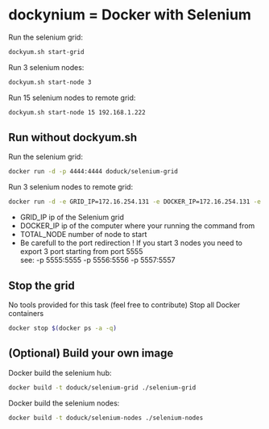 dockynium = Docker with Selenium
=========

Run the selenium grid:
```bash
dockyum.sh start-grid 
```

Run 3 selenium nodes:
```bash
dockyum.sh start-node 3
```

Run 15 selenium nodes to remote grid:
```bash
dockyum.sh start-node 15 192.168.1.222
```

Run without dockyum.sh
---
Run the selenium grid:
```bash
docker run -d -p 4444:4444 doduck/selenium-grid
```

Run 3 selenium nodes to remote grid:
```bash
docker run -d -e GRID_IP=172.16.254.131 -e DOCKER_IP=172.16.254.131 -e TOTAL_NODE=3  -p 2222:22 -p 5555:5555 -p 5556:5556 -p 5557:5557 doduck/selenium-nodes
```
* GRID_IP ip of the Selenium grid
* DOCKER_IP ip of the computer where your running the command from
* TOTAL_NODE number of node to start
* Be carefull to the port redirection !
If you start 3 nodes you need to export 3 port starting from port 5555<br />
see: -p 5555:5555 -p 5556:5556 -p 5557:5557

Stop the grid
----
No tools provided for this task (feel free to contribute)
Stop all Docker containers
```bash
docker stop $(docker ps -a -q)
```

(Optional) Build your own image
----
Docker build the selenium hub:
```bash
docker build -t doduck/selenium-grid ./selenium-grid
```

Docker build the selenium nodes:
```bash
docker build -t doduck/selenium-nodes ./selenium-nodes
```
